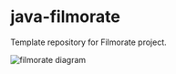 # java-filmorate
Template repository for Filmorate project.

![filmorate diagram](https://github.com/kapetrosyan1/java-filmorate/assets/127433632/5c805a51-e6ce-4c73-83d3-8488f05bf81f)
